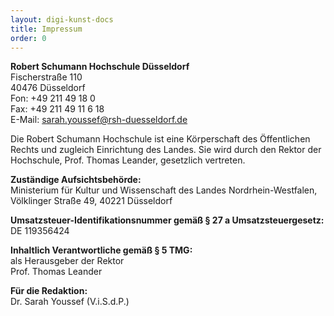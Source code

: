 ```yaml
---
layout: digi-kunst-docs
title: Impressum
order: 0
---
```


**Robert Schumann Hochschule Düsseldorf**  
Fischerstraße 110  
40476 Düsseldorf  
Fon: +49 211 49 18 0  
Fax: +49 211 49 11 6 18  
E-Mail: [sarah.youssef@rsh-duesseldorf.de](mailto:sarah.youssef@rsh-duesseldorf.de)

Die Robert Schumann Hochschule ist eine Körperschaft des Öffentlichen Rechts und zugleich Einrichtung des Landes. Sie wird durch den Rektor der Hochschule, Prof. Thomas Leander, gesetzlich vertreten.

**Zuständige Aufsichtsbehörde:**  
Ministerium für Kultur und Wissenschaft des Landes Nordrhein-Westfalen,  
Völklinger Straße 49, 40221 Düsseldorf  

**Umsatzsteuer-Identifikationsnummer gemäß § 27 a Umsatzsteuergesetz:**  
DE 119356424  

**Inhaltlich Verantwortliche gemäß § 5 TMG:**  
als Herausgeber der Rektor  
Prof. Thomas Leander  

**Für die Redaktion:**  
Dr. Sarah Youssef (V.i.S.d.P.)